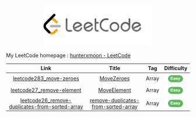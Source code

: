 <p align="center"><img width="300" src="img/leetcode.png"></p>

My LeetCode homepage : [hunterxmoon - LeetCode](https://leetcode-cn.com/u/hunterxmoon/)

|                                     Link                                     |                            Title                             |  Tag  |    Difficulty     |
| :--------------------------------------------------------------------------: | :----------------------------------------------------------: | :---: | :---------------: |
|  [leetcode283_move-zeroes](https://leetcode-cn.com/problems/move-zeroes/)   | [MoveZeroes](/problems/leetcode283_RemoveZeroes/readme.md)  | Array | ![](img/easy.png) |
| [leetcode27_remove-element](https://leetcode-cn.com/problems/remove-element/) | [MoveElement](/problems/leetcode27_RemoveElement/readme.md) | Array | ![](img/easy.png) |
| [leetcode26_remove-duplicates-from-sorted-array](https://https://leetcode-cn.com/problems/remove-duplicates-from-sorted-array/) | [remove-duplicates-from-sorted-array](/problems/leetcode26_RemoveDuplicatesFromSortedArray/readme.md) | Array | ![](img/easy.png) |
